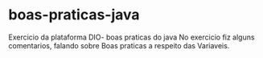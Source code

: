 # boas-praticas-java
Exercicio da plataforma DIO- boas praticas do java
No exercicio fiz alguns comentarios,  falando sobre Boas praticas a respeito das Variaveis.
